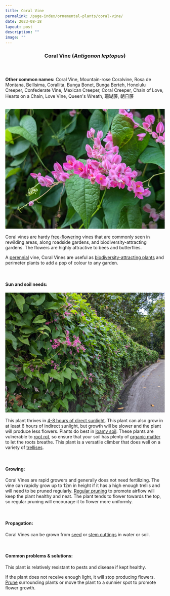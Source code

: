 ```yaml
---
title: Coral Vine
permalink: /page-index/ornamental-plants/coral-vine/
date: 2023-08-18
layout: post
description: ""
image: ""
---
```

<header> 
	<h3>Coral Vine (<em>Antigonon leptopus</em>)</h3> 
</header> 
 
<section> 
	<p><strong>Other common names:</strong> Coral Vine, Mountain-rose Coralvine, Rosa de Montana, Bellísima, Corallita, Bunga Bonet, Bunga Berteh, Honolulu Creeper, Confederate Vine, Mexican Creeper, Coral Creeper, Chain of Love, Hearts on a Chain, Love Vine, Queen's Wreath, 珊瑚藤, 朝日藤</p> 
	<br> 
</section> 
 
<section>
	<img title="Coral Vine flowers. Photo by Jacqueline Chua." src="/images/Plants/coralvine%20(1)_jacquelinechua.jpg">
	<p>Coral vines are hardy <a href="/learn-more-about-gardening/glossary/#f">free-flowering</a> vines that are commonly seen in rewilding areas, along roadside gardens, and biodiversity-attracting gardens. The flowers are highly attractive to bees and butterflies.</p>
	<p>A <a href="/learn-more-about-gardening/glossary/#p">perennial</a> vine, Coral Vines are useful as <a href="/page-index/glossary/biodiversity-attracting-plants/">biodiversity-attracting plants</a> and perimeter plants to add a pop of colour to any garden.</p>
	 <br> 
</section> 
 
<section> 
  <h4>Sun and soil needs:</h4> 
	<img title="Coral vines growing along a fence. Photo by Jacqueline Chua." src="/images/Plants/coralvine%20(3)_jacquelinechua.jpg">
  <p>This plant thrives in <a href="/page-index/horticulture-techniques/gauging-light/">4-8 hours of direct sunlight</a>. This plant can also grow in at least 6 hours of indirect sunlight, but growth will be slower and the plant will produce less flowers. Plants do best in <a href="/page-index/horticulture-techniques/soil/">loamy soil</a>. These plants are vulnerable to <a href="/page-index/plant-problems/root-rot/">root rot</a>, so ensure that your soil has plenty of <a href="/page-index/horticulture-techniques/soil-amendments/">organic matter</a> to let the roots breathe. This plant is a versatile climber that does well on a variety of <a href="/page-index/hardscapes/trellises/">trellises</a>.</p> 
	<br>
</section>

<section> 
  <h4>Growing:</h4> 
	<p>Coral Vines are rapid growers and generally does not need fertilizing. The vine can rapidly grow up to 12m in height if it has a high enough trellis and will need to be pruned regularly. <a href="/page-index/horticulture-techniques/pruning/">Regular pruning</a> to promote airflow will keep the plant healthy and neat. The plant tends to flower towards the top, so regular pruning will encourage it to flower more uniformly.</p> 
	<br> 
</section> 

<section> 
  <h4>Propagation:</h4> 
	<p>Coral Vines can be grown from <a href="/page-index/horticulture-techniques/propagating-by-seed/">seed</a> or <a href="/page-index/horticulture-techniques/propagating-by-cuttings/">stem cuttings</a> in water or soil.</p> 
	<br> 
</section> 
 
<section> 
  <h4>Common problems &amp; solutions:</h4> 
	<p>This plant is relatively resistant to pests and disease if kept healthy.</p>
	<p>If the plant does not receive enough light, it will stop producing flowers. <a href="/page-index/horticulture-techniques/pruning/">Prune</a> surrounding plants or move the plant to a sunnier spot to promote flower growth.</p>
	<br> 
</section>